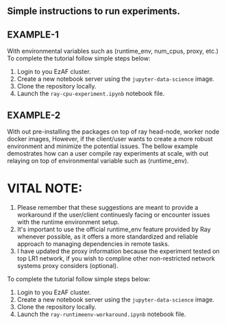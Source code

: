 ## Simple instructions to run experiments.

## EXAMPLE-1
With environmental variables such as (runtime_env, num_cpus, proxy, etc.)
To complete the tutorial follow simple steps below:
1. Login to you EzAF cluster.
2. Create a new notebook server using the `jupyter-data-science` image.
3. Clone the repository locally.
4. Launch the `ray-cpu-experiment.ipynb` notebook file.

## EXAMPLE-2 
With out pre-installing the packages on top of ray head-node, worker node docker images, However, if the client/user wants to create a more robust environment and minimize the potential issues. The bellow example demostrates how can a user compile ray experiments at scale, with out relaying on top of environmental variable such as (runtime_env).

# VITAL NOTE:
1. Please remember that these suggestions are meant to provide a workaround if the user/client continuesly facing or encounter issues with the runtime environment setup.
2. It's important to use the official runtime_env feature provided by Ray whenever possible, as it offers a more standardized and reliable approach to managing dependencies in remote tasks.
3. I have updated the proxy information because the experiment tested on top LR1 network, if you wish to compline other non-restricted network systems proxy considers (optional).

To complete the tutorial follow simple steps below:
1. Login to you EzAF cluster.
2. Create a new notebook server using the `jupyter-data-science` image.
3. Clone the repository locally.
4. Launch the `ray-runtimeenv-workaround.ipynb` notebook file.